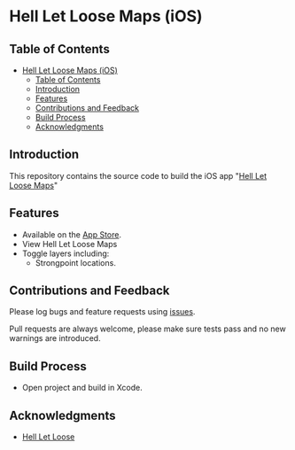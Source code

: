 # Hell Let Loose Maps (iOS)

## Table of Contents

- [Hell Let Loose Maps (iOS)](#hell-let-loose-maps-ios)
  - [Table of Contents](#table-of-contents)
  - [Introduction](#introduction)
  - [Features](#features)
  - [Contributions and Feedback](#contributions-and-feedback)
  - [Build Process](#build-process)
  - [Acknowledgments](#acknowledgments)

## Introduction

This repository contains the source code to build the iOS app "[Hell Let Loose Maps](https://apps.apple.com/us/app/hell-let-loose-maps/id1621805768)"

## Features

- Available on the [App Store](https://apps.apple.com/us/app/hell-let-loose-maps/id1621805768).
- View Hell Let Loose Maps
- Toggle layers including:
  - Strongpoint locations.

## Contributions and Feedback

Please log bugs and feature requests using [issues](https://github.com/micahburnside/Hell-Let-Loose-Maps/issues).

Pull requests are always welcome, please make sure tests pass and no new warnings are introduced.

## Build Process

- Open project and build in Xcode.

## Acknowledgments

- [Hell Let Loose](https://www.hellletloose.com/)
